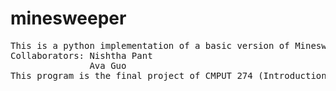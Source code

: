 # minesweeper
<pre>
This is a python implementation of a basic version of Minesweeper.
Collaborators: Nishtha Pant
               Ava Guo
This program is the final project of CMPUT 274 (Introduction to Tangible Computing I).

